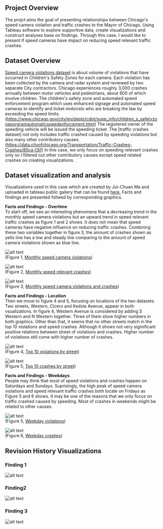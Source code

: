 ## **Project Overview**  
  
The projct aims the goal of presenting relationships between Chicago's speed camera violation and traffic crashes to the Mayor of Chicago. Using Tableau software to explore supportive data, create visualizations and construct analyses base on findings. Through this case, I would like to present if speed cameras have impact on reducing speed relevant traffic crashes. 
  
  
## **Dataset Overview**  
  
[Speed camera violations dataset](https://data.cityofchicago.org/Transportation/Speed-Camera-Violations/hhkd-xvj4)   is about volume of violations that have occurred in Children's Safety Zones for each camera. Each violation has been collected by the camera and radar system and reviewed by two separate City contractors. Chicago experiences roughly 3,000 crashes annually between motor vehicles and pedestrians, about 800 of which involve children. The children's safety zone and automated speed enforcement program which uses enhanced signage and automated speed cameras to identify and ticket motorists who are breaking the law by exceeding the speed limits. (https://www.chicago.gov/city/en/depts/cdot/supp_info/children_s_safetyzoneporgramautomaticspeedenforcement.html) The registered owner of the speeding vehicle will be issued the speeding ticket. The [traffic crashes dataset] not only includes traffic crashed caused by speeding violations but also many other contributory causes. (https://data.cityofchicago.org/Transportation/Traffic-Crashes-Crashes/85ca-t3if) In this case, we only focus on speeding relevant crashes only so I filtered out other contributory causes except speed related crashes on creating visualizations. 
  
## **Dataset visualization and analysis**  
Visualizations used in this case which are created by Jui-Chuan Ma and uploaded in tableau public gallery that can be found [here.](https://public.tableau.com/profile/jui.chuan.ma#!/vizhome/Chicagocameraspeedviolation-crashes/Dashboard?publish=yes) Facts and findings are presented follwed by corresponding graphics.
  
**Facts and Findings - Overtime**  
To start off, we see an interesting phenomena that a decreasing trend in the monthly speed camera violations but an upward trend in speed relevant traffic crashes as figure 1 and 2 shows. It does not mean that speed cameras have negative influence on reducing traffic crashes. Combining these two variables together in figure 3, the amount of crashes shown as yello line has a low and steady line comparing to the amount of speed camera violations shown as blue line.   
  
![alt text](https://github.com/jma4/MSIS-2629-Individual-Project/blob/master/image/Monthly%20speed%20violations.png)  
  (Figure 1, [Monthly speed camera violations](https://public.tableau.com/profile/jui.chuan.ma#!/vizhome/Chicagospeedcameraviolation-crashesRevised/Dashboard?publish=yes))
  
    
![alt text](https://github.com/jma4/MSIS-2629-Individual-Project/blob/master/image/Monthly%20crashes%20revised.png)  
  (Figure 2, [Monthly speed relevant crashes](https://public.tableau.com/profile/jui.chuan.ma#!/vizhome/Chicagospeedcameraviolation-crashesRevised/Dashboard?publish=yes))  
  
![alt text](https://github.com/jma4/MSIS-2629-Individual-Project/blob/master/image/Monthly%20violations%20and%20crashes%20revised.png)  
(Figure 3, [Monthly speed camera violations and crashes](https://public.tableau.com/profile/jui.chuan.ma#!/vizhome/Chicagospeedcameraviolation-crashesRevised/Dashboard?publish=yes))  
  
  **Facts and Findings - Location**    
Then we move to figure 4 and 5, focusing on locations of the two datasets. Two streets, Western, Cicero and Kedzie Avenue, appear in both vsualizations. In figure 4, Western Avenue is considered by adding S Western and N Western together. Three of them show higher numbers in both graphics. Other than that, it seems that no other streets match in the top 10 violations and speed crashes. Although it shows not very siginificant positive relations between street of violations and crashes. Higher number of violations still come with higher number of crashes.  

    
![alt text](https://github.com/jma4/MSIS-2629-Individual-Project/blob/master/image/Top%2010%20violations%20revised.png)  
  (Figure 4, [Top 10 violations by street](https://public.tableau.com/profile/jui.chuan.ma#!/vizhome/Chicagospeedcameraviolation-crashesRevised/Dashboard?publish=yes))
  
  
    
![alt text](https://github.com/jma4/MSIS-2629-Individual-Project/blob/master/image/Top%2010%20crashes%20revised.png)  
  (Figure 5, [Top 10 crashes by street](https://public.tableau.com/profile/jui.chuan.ma#!/vizhome/Chicagospeedcameraviolation-crashesRevised/Dashboard?publish=yes))  
  
  **Facts and Findings - Weekdays**    
People may think that most of speed violations and crashes happen on Saturdays and Sundays. Suprisingly, the high peak of speed camera violations and speed relevant traffic crashes both locate on Fridays as Figure 5 and 6 shows. It may be one of the reasons that we only focus on traffic crashed caused by speeding. Most of crashes in weekends might be related to other causes. 
  
![alt text](https://github.com/jma4/MSIS-2629-Individual-Project/blob/master/image/Weekday%20violations%20revised.png)  
 (Figure 5, [Weekday violations](https://public.tableau.com/profile/jui.chuan.ma#!/vizhome/Chicagospeedcameraviolation-crashesRevised/Dashboard?publish=yes))  
    
  
  
![alt text](https://github.com/jma4/MSIS-2629-Individual-Project/blob/master/image/Weekday%20crashes%20revised.png)  
  (Figure 6, [Weekday crashes](https://public.tableau.com/profile/jui.chuan.ma#!/vizhome/Chicagospeedcameraviolation-crashesRevised/Dashboard?publish=yes))   
  
  
  
## **Revision History Visualizations**  
  
  
### Finding 1  
![alt text](https://github.com/jma4/MSIS-2629-Individual-Project/blob/master/image/revision%20monthly%20violations%20and%20crashes.PNG)  
### Finding2  
![alt text](https://github.com/jma4/MSIS-2629-Individual-Project/blob/master/image/revision%20top%2010%20violations%20and%20crashes.PNG)
### Finding 3  
![alt text](https://github.com/jma4/MSIS-2629-Individual-Project/blob/master/image/revision%20weeday%20violations%20and%20crashes.PNG)
